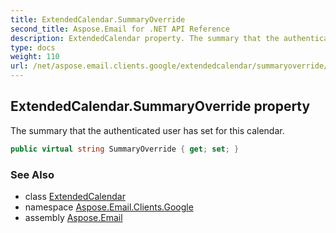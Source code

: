 ```yaml
---
title: ExtendedCalendar.SummaryOverride
second_title: Aspose.Email for .NET API Reference
description: ExtendedCalendar property. The summary that the authenticated user has set for this calendar
type: docs
weight: 110
url: /net/aspose.email.clients.google/extendedcalendar/summaryoverride/
---
```

## ExtendedCalendar.SummaryOverride property

The summary that the authenticated user has set for this calendar.

```csharp
public virtual string SummaryOverride { get; set; }
```

### See Also

* class [ExtendedCalendar](../)
* namespace [Aspose.Email.Clients.Google](../../extendedcalendar/)
* assembly [Aspose.Email](../../../)


